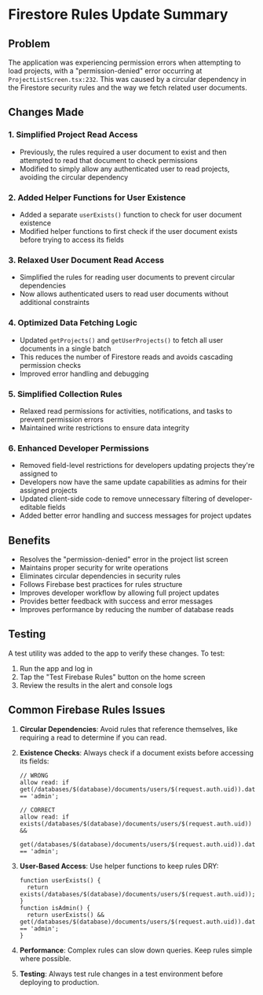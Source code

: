 # Firestore Rules Update Summary

## Problem

The application was experiencing permission errors when attempting to load projects, with a "permission-denied" error occurring at `ProjectListScreen.tsx:232`. This was caused by a circular dependency in the Firestore security rules and the way we fetch related user documents.

## Changes Made

### 1. Simplified Project Read Access

- Previously, the rules required a user document to exist and then attempted to read that document to check permissions
- Modified to simply allow any authenticated user to read projects, avoiding the circular dependency

### 2. Added Helper Functions for User Existence

- Added a separate `userExists()` function to check for user document existence
- Modified helper functions to first check if the user document exists before trying to access its fields

### 3. Relaxed User Document Read Access

- Simplified the rules for reading user documents to prevent circular dependencies
- Now allows authenticated users to read user documents without additional constraints

### 4. Optimized Data Fetching Logic

- Updated `getProjects()` and `getUserProjects()` to fetch all user documents in a single batch
- This reduces the number of Firestore reads and avoids cascading permission checks
- Improved error handling and debugging

### 5. Simplified Collection Rules

- Relaxed read permissions for activities, notifications, and tasks to prevent permission errors
- Maintained write restrictions to ensure data integrity

### 6. Enhanced Developer Permissions

- Removed field-level restrictions for developers updating projects they're assigned to
- Developers now have the same update capabilities as admins for their assigned projects
- Updated client-side code to remove unnecessary filtering of developer-editable fields
- Added better error handling and success messages for project updates

## Benefits

- Resolves the "permission-denied" error in the project list screen
- Maintains proper security for write operations
- Eliminates circular dependencies in security rules
- Follows Firebase best practices for rules structure
- Improves developer workflow by allowing full project updates
- Provides better feedback with success and error messages
- Improves performance by reducing the number of database reads

## Testing

A test utility was added to the app to verify these changes. To test:

1. Run the app and log in
2. Tap the "Test Firebase Rules" button on the home screen
3. Review the results in the alert and console logs

## Common Firebase Rules Issues

1. **Circular Dependencies**: Avoid rules that reference themselves, like requiring a read to determine if you can read.

2. **Existence Checks**: Always check if a document exists before accessing its fields:

   ```
   // WRONG
   allow read: if get(/databases/$(database)/documents/users/$(request.auth.uid)).data.role == 'admin';

   // CORRECT
   allow read: if exists(/databases/$(database)/documents/users/$(request.auth.uid)) &&
               get(/databases/$(database)/documents/users/$(request.auth.uid)).data.role == 'admin';
   ```

3. **User-Based Access**: Use helper functions to keep rules DRY:

   ```
   function userExists() {
     return exists(/databases/$(database)/documents/users/$(request.auth.uid));
   }
   function isAdmin() {
     return userExists() && get(/databases/$(database)/documents/users/$(request.auth.uid)).data.role == 'admin';
   }
   ```

4. **Performance**: Complex rules can slow down queries. Keep rules simple where possible.

5. **Testing**: Always test rule changes in a test environment before deploying to production.
